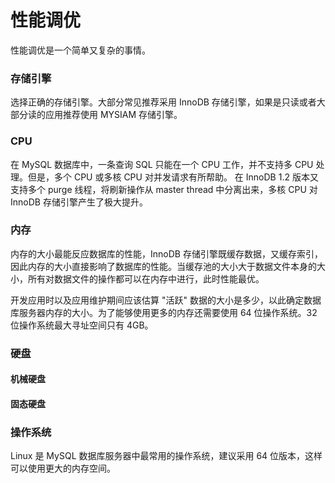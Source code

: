 # 性能调优

性能调优是一个简单又复杂的事情。

### 存储引擎

选择正确的存储引擎。大部分常见推荐采用 InnoDB 存储引擎，如果是只读或者大部分读的应用推荐使用 MYSIAM 存储引擎。

### CPU

在 MySQL 数据库中，一条查询 SQL 只能在一个 CPU 工作，并不支持多 CPU 处理。但是，多个 CPU 或多核 CPU 对并发请求有所帮助。
在 InnoDB 1.2 版本又支持多个 purge 线程，将刷新操作从 master thread 中分离出来，多核 CPU 对 InnoDB 存储引擎产生了极大提升。

### 内存

内存的大小最能反应数据库的性能，InnoDB 存储引擎既缓存数据，又缓存索引，因此内存的大小直接影响了数据库的性能。当缓存池的大小大于数据文件本身的大小，所有对数据文件的操作都可以在内存中进行，此时性能最优。

开发应用时以及应用维护期间应该估算 "活跃" 数据的大小是多少，以此确定数据库服务器内存的大小。为了能够使用更多的内存还需要使用 64 位操作系统。32 位操作系统最大寻址空间只有 4GB。

### 硬盘

#### 机械硬盘

#### 固态硬盘

### 操作系统

Linux 是 MySQL 数据库服务器中最常用的操作系统，建议采用 64 位版本，这样可以使用更大的内存空间。